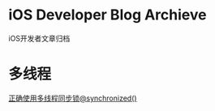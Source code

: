 # iOS Developer Blog Archieve

iOS开发者文章归档



# 多线程

[正确使用多线程同步锁@synchronized()](Objc/正确使用多线程同步锁@synchronized()/readme.md)